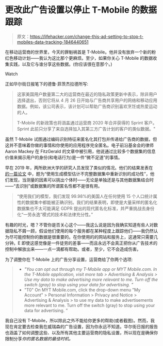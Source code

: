 # 更改此广告设置以停止 T-Mobile 的数据跟踪

> 原文：<https://lifehacker.com/change-this-ad-setting-to-stop-t-mobiles-data-tracking-1846440651>

在移动运营商的世界里，今天的罪魁祸首是 T-Mobile。他并没有放弃一个新的粉红色移动计划——我认为这比那个更麻烦。至少，如果你关心 T-Mobile 的数据收集实践，以及它与谁分享这些数据。(你应该很在意那个。)

Watch

正如华尔街日报笔下的德鲁·菲茨杰拉德所写:

> 这家美国用户数量第二大的运营商在最近的隐私政策更新中表示，除非用户选择退出，否则它将从 4 月 26 日开始与广告商共享用户的网络和移动应用数据。例如，该公司表示，该计划可以帮助广告商识别喜欢烹饪或热爱运动的人。
> 
> T-Mobile 的新政策也将涵盖通过运营商 2020 年合并获得的 Sprint 客户。Sprint 此前只分享了来自选择加入其第三方广告计划的客户的类似数据。"

虽然 T-Mobile 试图通过编码识别特征来匿名化其打包并传递给广告商的数据，但这并不意味着你做的事情和你使用的应用程序完全匿名。电子前沿基金会的律师 Aaron Mackey 在 FitzGerald 的文章中被引用，他说通过比较多个数据集的信息价值来揭示用户的身份(和电话行为)是一件“微不足道”的事情。

早在 2019 年，两所欧洲大学的研究人员发现了类似的情况。他们的结果发表在 [的一篇论文](https://www.nature.com/articles/s41467-019-10933-3/) 中，题为“使用生成模型估计不完整数据集中重新识别的成功性”，他们发现，当测量的因素可以挑出个体时——无论是单独还是与其他数据集结合时——“去识别”或数据集的所谓匿名性都不是很有用。

> “使用我们的模型，我们发现 99.98%的美国人在任何使用 15 个人口统计属性的数据集中都能被正确识别。我们的结果表明，即使是大量采样的匿名化数据集也不太可能满足 GDPR 提出的现代匿名化标准，并严重挑战去身份化“一劳永逸”模式的技术和法律充分性。”

有趣的时光，嗯？不管你是否关心这个——我这么说是因为我确实知道有些人对数据隐私不屑一顾，假设他们使用的每个服务都在某种程度上跟踪他们——我仍然认为尽可能控制你的数据是很重要的。在你使用的的网站和服务上，这通常只需要几分钟。E 即使这感觉像是一件徒劳的差事——而且永远不会真正把你从广告技术的控制中解放出来——一点一滴都有帮助。或者，至少，它不会造成伤害。

为了调整你在 T-Mobile 上的广告分享设置，运营商给了你两个选项:

> *   *"You can opt out through my T-Mobile app or MYT Mobile.com. In the T-Mobile application, visit more tab > Advertising & Analysis > Use my data to make advertising more relevant to me. Turn off the switch (gray) to stop using your data for advertising. "*
> *   "T0" On MYT Mobile.com, click the drop-down menu "My Account" > Personal Information > Privacy and Notice > Advertising & Analysis > to use my data to make advertisements more relevant to me. Turn off the switch (gray) to stop using your data for advertising. ”

我自己没有 T-Mobile，所以除此之外不能给你更多的帮助(或者截图)。然而，我现在肯定要去检查我在威瑞森的广告设置，因为你永远不知道。华尔街日报的报告也涵盖了如何调整这些、以及所有其他主要运营商的隐私设置，所以现在是确保你限制分享*你的匿名数据的最佳时机。*